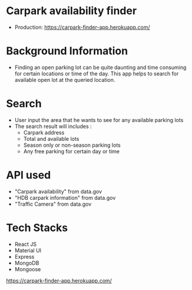 # Carpark availability finder

- Production: https://carpark-finder-app.herokuapp.com/

# Background Information

- Finding an open parking lot can be quite daunting and time consuming for certain locations or time of the day. This app helps to search for available open lot at the queried location.

# Search

- User input the area that he wants to see for any available parking lots
- The search result will includes :
  - Carpark address
  - Total and available lots
  - Season only or non-season parking lots
  - Any free parking for certain day or time

# API used

- "Carpark availability" from data.gov
- "HDB carpark information" from data.gov
- "Traffic Camera" from data.gov

# Tech Stacks

- React JS
- Material UI
- Express
- MongoDB
- Mongoose

https://carpark-finder-app.herokuapp.com/
